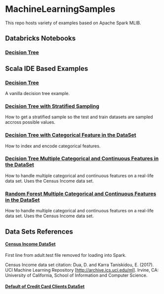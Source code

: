 # MachineLearningSamples

This repo hosts variety of examples based on Apache Spark MLIB.

## Databricks Notebooks

### [Decision Tree](https://github.com/aosama/MachineLearningSamples/blob/master/databricks/DecisionTreeShapeExample.scala)

## Scala IDE Based Examples

### [Decision Tree](https://github.com/aosama/MachineLearningSamples/blob/master/src/main/scala/org/ibrahim/ezmachinelearning/DTShapeTypeExample.scala)
A vanilla decision tree example.

### [Decision Tree with Stratified Sampling](https://github.com/aosama/MachineLearningSamples/blob/master/src/main/scala/org/ibrahim/ezmachinelearning/DTShapeTypeStratifiedExamples.scala)
How to get a stratified sample so the test and train datasets are sampled accross possible values.

### [Decision Tree with Categorical Feature in the DataSet](https://github.com/aosama/MachineLearningSamples/blob/master/src/main/scala/org/ibrahim/ezmachinelearning/DTShapeTypeWithCategoricalFeaturesExample.scala)
How to index and encode categorical features.

### [Decision Tree Multiple Categorical and Continuous Features in the DataSet](https://github.com/aosama/MachineLearningSamples/blob/master/src/main/scala/org/ibrahim/ezmachinelearning/DTCensusIncomeExample.scala)
How to handle multiple categorical and continuous features on a real-life data set.
Uses the Census Income data set.

### [Random Forest Multiple Categorical and Continuous Features in the DataSet](https://github.com/aosama/MachineLearningSamples/blob/master/src/main/scala/org/ibrahim/ezmachinelearning/RFCensusIncomeExample.scala)
How to handle multiple categorical and continuous features on a real-life data set.
Uses the Census Income data set.

## Data Sets References

#### [Census Income DataSet](http://archive.ics.uci.edu/ml/datasets/Census+Income)
First line from adult.test file removed for loading into Spark.

Census Income data set citation:
Dua, D. and Karra Taniskidou, E. (2017). UCI Machine Learning Repository [http://archive.ics.uci.edu/ml]. Irvine, CA: University of California, School of Information and Computer Science.

#### [Default of Credit Card Clients DataSet](https://archive.ics.uci.edu/ml/datasets/default+of+credit+card+clients)
